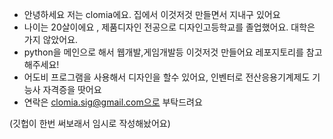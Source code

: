 - 안녕하세요 저는 clomia에요. 집에서 이것저것 만들면서 지내구 있어요
- 나이는 20살이에요 , 제품디자인 전공으로 디자인고등학교를 졸업했어요. 대학은 가지 않았어요.
- python을 메인으로 해서 웹개발,게임개발등 이것저것 만들어요 레포지토리를 참고해주세요!
- 어도비 프로그램을 사용해서 디자인을 할수 있어요, 인벤터로 전산응용기계제도 기능사 자격증을 땃어요
- 연락은 clomia.sig@gmail.com으로 부탁드려요

(깃헙이 한번 써보래서 임시로 작성해놨어요)

<!---
clomia/clomia is a ✨ special ✨ repository because its `README.md` (this file) appears on your GitHub profile.
You can click the Preview link to take a look at your changes.
--->
